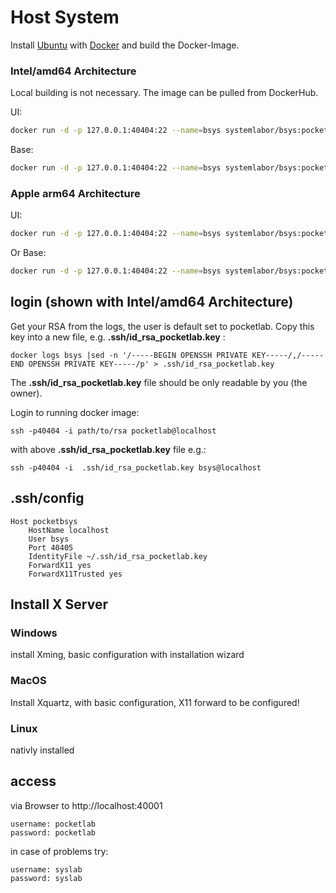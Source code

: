 # Host System
Install [Ubuntu](https://ubuntu.com/tutorials/install-ubuntu-desktop#1-overview) with [Docker](https://docs.docker.com/engine/install/ubuntu/) and build the Docker-Image.

### Intel/amd64 Architecture
Local building is not necessary. The image can be pulled from DockerHub.

UI:

```bash
docker run -d -p 127.0.0.1:40404:22 --name=bsys systemlabor/bsys:pocketlabui
```

Base:

```bash
docker run -d -p 127.0.0.1:40404:22 --name=bsys systemlabor/bsys:pocketlabbase
```

### Apple arm64 Architecture

UI:

```bash
docker run -d -p 127.0.0.1:40404:22 --name=bsys systemlabor/bsys:pocketlabui-ARM64
```

Or Base:

```bash
docker run -d -p 127.0.0.1:40404:22 --name=bsys systemlabor/bsys:pocketlabbase-ARM64
```

## login (shown with Intel/amd64 Architecture)

Get your RSA from the logs, the user is default set to pocketlab.
Copy this key into a new file, e.g. **.ssh/id_rsa_pocketlab.key** :

```text
docker logs bsys |sed -n '/-----BEGIN OPENSSH PRIVATE KEY-----/,/-----END OPENSSH PRIVATE KEY-----/p' > .ssh/id_rsa_pocketlab.key
```

The **.ssh/id_rsa_pocketlab.key** file should be only readable by you (the owner).

Login to running docker image:

```text
ssh -p40404 -i path/to/rsa pocketlab@localhost
```

with above **.ssh/id_rsa_pocketlab.key** file e.g.:

```text
ssh -p40404 -i  .ssh/id_rsa_pocketlab.key bsys@localhost
```

## .ssh/config

```text
Host pocketbsys
    HostName localhost
    User bsys
    Port 40405
    IdentityFile ~/.ssh/id_rsa_pocketlab.key
    ForwardX11 yes
    ForwardX11Trusted yes
```


## Install X Server

### Windows

install Xming, basic configuration with installation wizard

### MacOS

Install Xquartz, with basic configuration, X11 forward to be configured!

### Linux

nativly installed

## access

via Browser to http://localhost:40001

```text
username: pocketlab
password: pocketlab
```

in case of problems try:

```text
username: syslab
password: syslab
```
